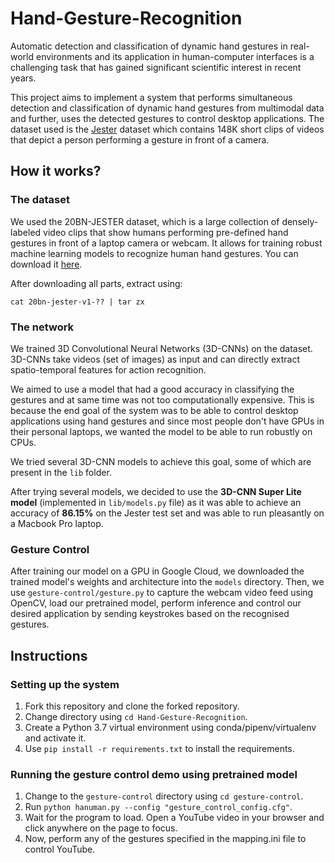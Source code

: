 # Hand-Gesture-Recognition

Automatic detection and classification of dynamic hand gestures in real-world environments and its application in human-computer interfaces is a challenging task that has gained significant scientific interest in recent years. 

This project aims to implement a system that performs simultaneous detection and classification of dynamic hand gestures from multimodal data and further, uses the detected gestures to control desktop applications. The dataset used is the [Jester](https://20bn.com/datasets/jester) dataset which contains 148K short clips of videos that depict a person performing a gesture in front of a camera.


## How it works?

### The dataset

We used the 20BN-JESTER dataset, which is a large collection of densely-labeled video clips that show humans performing pre-defined hand gestures in front of a laptop camera or webcam. It allows for training robust machine learning models to recognize human hand gestures. You can download it [here](https://20bn.com/datasets/jester).

After downloading all parts, extract using:

`cat 20bn-jester-v1-?? | tar zx`


### The network

We trained 3D Convolutional Neural Networks (3D-CNNs) on the dataset. 3D-CNNs take videos (set of images) as input and can directly extract spatio-temporal features for action recognition.

We aimed to use a model that had a good accuracy in classifying the gestures and at same time was not too computationally expensive. This is because the end goal of the system was to be able to control desktop applications using hand gestures and since most people don't have GPUs in their personal laptops, we wanted the model to be able to run robustly on CPUs.

We tried several 3D-CNN models to achieve this goal, some of which are present in the `lib` folder. 

After trying several models, we decided to use the **3D-CNN Super Lite model** (implemented in `lib/models.py` file) as it was able to achieve an accuracy of **86.15%** on the Jester test set and was able to run pleasantly on a Macbook Pro laptop.

### Gesture Control

After training our model on a GPU in Google Cloud, we downloaded the trained model's weights and architecture into the `models` directory. Then, we use `gesture-control/gesture.py` to capture the webcam video feed using OpenCV, load our pretrained model, perform inference and control our desired application by sending keystrokes based on the recognised gestures.


## Instructions

### Setting up the system
1. Fork this repository and clone the forked repository.
2. Change directory using `cd Hand-Gesture-Recognition`.
3. Create a Python 3.7 virtual environment using conda/pipenv/virtualenv and activate it.
4. Use `pip install -r requirements.txt` to install the requirements.

### Running the gesture control demo using pretrained model
1. Change to the `gesture-control` directory using `cd gesture-control`.
2. Run `python hanuman.py --config "gesture_control_config.cfg"`.
3. Wait for the program to load. Open a YouTube video in your browser and click anywhere on the page to focus.
4. Now, perform any of the gestures specified in the mapping.ini file to control YouTube.

